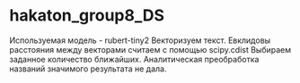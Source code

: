 # hakaton_group8_DS

Используемая модель - rubert-tiny2
Векторизуем текст.
Евклидовы расстояния между векторами считаем с помощью scipy.cdist
Выбираем заданное количество ближайших.
Аналитическая преобработка названий значимого результата не дала.
